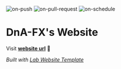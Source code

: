 
  ![on-push](../../actions/workflows/on-push.yaml/badge.svg)
  ![on-pull-request](../../actions/workflows/on-pull-request.yaml/badge.svg)
  ![on-schedule](../../actions/workflows/on-schedule.yaml/badge.svg)

  # DnA-FX's Website

  Visit **[website url](#)** 🚀

  _Built with [Lab Website Template](https://greene-lab.gitbook.io/lab-website-template-docs)_
